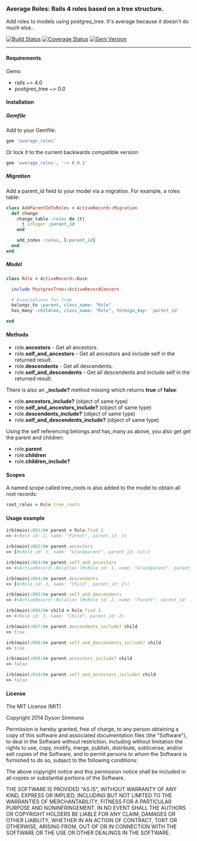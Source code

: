 ### Average Roles: Rails 4 roles based on a tree structure.

Add roles to models using postgres_tree. It's average because it doesn't do much else..

[![Build Status](https://travis-ci.org/dyson/average_roles.svg?branch=master)](https://travis-ci.org/dyson/average_roles) [![Coverage Status](https://img.shields.io/coveralls/dyson/average_roles.svg)](https://coveralls.io/r/dyson/average_roles?branch=master) [![Gem Version](https://badge.fury.io/rb/average_roles.svg)](http://badge.fury.io/rb/average_roles)

----

#### Requirements

Gems:
* rails ~> 4.0
* postgres_tree ~> 0.0

#### Installation

##### Gemfile

Add to your Gemfile:

```ruby
gem 'average_roles'
```

Or lock it to the current backwards compatible version:

```ruby
gem 'average_roles', '~> 0.0.1'
```

##### Migration

Add a parent_id field to your model via a migration. For example, a roles table:

```ruby
class AddParentIdToRoles < ActiveRecord::Migration
  def change
    change_table :roles do |t|
      t.integer :parent_id
    end

    add_index :roles, [:parent_id]
  end
end
```

##### Model

```ruby
class Role < ActiveRecord::Base

  include PostgresTree::ActiveRecordConcern

  # Associations for tree
  belongs_to :parent, class_name: "Role"
  has_many :children, class_name: "Role", foreign_key: 'parent_id'

end

```

#### Methods

* role.**ancestors** - Get all ancestors.
* role.**self_and_ancestors** - Get all ancestors and include self in the returned result.
* role.**descendents** - Get all descendents.
* role.**self_and_descendents** - Get all descendents and include self in the returned result.

There is also an **_include?** method missing which returns **true** of **false**:

* role.**ancestors_include?** (object of same type)
* role.**self_and_ancestors_include?** (object of same type)
* role.**descendents_include?** (object of same type)
* role.**self_and_descendents_include?** (object of same type)

Using the self referencing belongs and has_many as above, you also get get the parent and children:

* role.**parent**
* role.**children**
* role.**children_include?**

#### Scopes

A named scope called tree_roots is also added to the model to obtain all root records:

```ruby
root_roles = Role.tree_roots
```

#### Usage example

```ruby
irb(main):001:0> parent = Role.find 2
=> #<Role id: 2, name: "Parent", parent_id: 1>

irb(main):002:0> parent.ancestors
=> [#<Role id: 1, name: "Grandparent", parent_id: nil>]

irb(main):003:0> parent.self_and_ancestors
=> #<ActiveRecord::Relation [#<Role id: 1, name: "Grandparent", parent_id: nil>, #<Role id: 2, name: "Parent", parent_id: 1>]>

irb(main):004:0> parent.descendents
=> [#<Role id: 3, name: "Child", parent_id: 2>]

irb(main):005:0> parent.self_and_descendents
=> #<ActiveRecord::Relation [#<Role id: 2, name: "Parent", parent_id: 1>, #<Role id: 3, name: "Child", parent_id: 2>]>

irb(main):006:0> child = Role.find 3
=> #<Role id: 3, name: "Child", parent_id: 2>

irb(main):007:0> parent.descendents_include? child
=> true

irb(main):008:0> parent.self_and_descendents_include? child
=> true

irb(main):009:0> parent.ancestors_include? child
=> false

irb(main):010:0> parent.self_and_ancestors_include? child
=> false
```

#### License

The MIT License (MIT)

Copyright 2014 Dyson Simmons

Permission is hereby granted, free of charge, to any person obtaining
a copy of this software and associated documentation files (the
"Software"), to deal in the Software without restriction, including
without limitation the rights to use, copy, modify, merge, publish,
distribute, sublicense, and/or sell copies of the Software, and to
permit persons to whom the Software is furnished to do so, subject to
the following conditions:

The above copyright notice and this permission notice shall be
included in all copies or substantial portions of the Software.

THE SOFTWARE IS PROVIDED "AS IS", WITHOUT WARRANTY OF ANY KIND,
EXPRESS OR IMPLIED, INCLUDING BUT NOT LIMITED TO THE WARRANTIES OF
MERCHANTABILITY, FITNESS FOR A PARTICULAR PURPOSE AND
NONINFRINGEMENT. IN NO EVENT SHALL THE AUTHORS OR COPYRIGHT HOLDERS BE
LIABLE FOR ANY CLAIM, DAMAGES OR OTHER LIABILITY, WHETHER IN AN ACTION
OF CONTRACT, TORT OR OTHERWISE, ARISING FROM, OUT OF OR IN CONNECTION
WITH THE SOFTWARE OR THE USE OR OTHER DEALINGS IN THE SOFTWARE.
